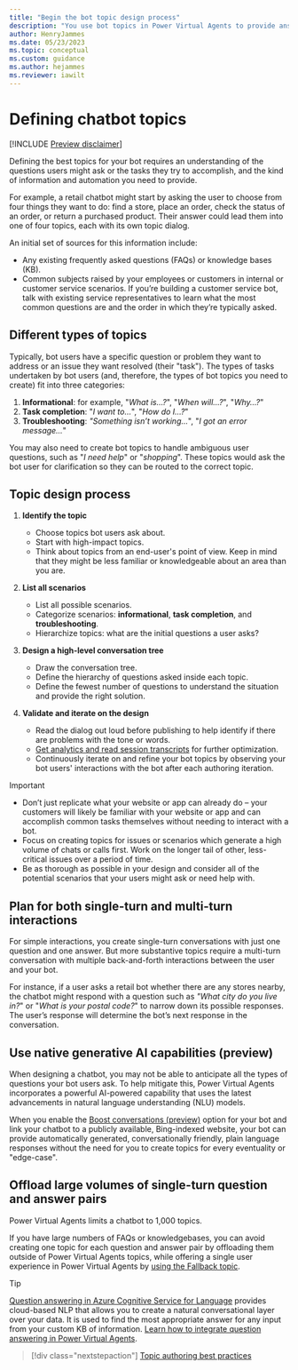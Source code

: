 ```yaml
---
title: "Begin the bot topic design process"
description: "You use bot topics in Power Virtual Agents to provide answers and information for your customers or bot users. Considering the types of questions and tasks that your bot users have assists in the development of your chatbot design plan."
author: HenryJammes
ms.date: 05/23/2023
ms.topic: conceptual
ms.custom: guidance
ms.author: hejammes
ms.reviewer: iawilt
---
```


# Defining chatbot topics

[!INCLUDE [Preview disclaimer](includes/preview-note-guidance.md)]

Defining the best topics for your bot requires an understanding of the questions users might ask or the tasks they try to accomplish, and the kind of information and automation you need to provide.

For example, a retail chatbot might start by asking the user to choose from four things they want to do: find a store, place an order, check the status of an order, or return a purchased product. Their answer could lead them into one of four topics, each with its own topic dialog.

An initial set of sources for this information include:

- Any existing frequently asked questions (FAQs) or knowledge bases (KB).
- Common subjects raised by your employees or customers in internal or customer service scenarios. If you’re building a customer service bot, talk with existing service representatives to learn what the most common questions are and the order in which they’re typically asked.

## Different types of topics

Typically, bot users have a specific question or problem they want to address or an issue they want resolved (their "task"). The types of tasks undertaken by bot users (and, therefore, the types of bot topics you need to create) fit into three categories:

1. **Informational**: for example, "_What is…?_", "_When will…?_", "_Why…?_"
2. **Task completion**: "_I want to…_", "_How do I…?_"
3. **Troubleshooting**: _"Something isn’t working…_", "_I got an error message…_"

You may also need to create bot topics to handle ambiguous user questions, such as "_I need help_" or "_shopping_". These topics would ask the bot user for clarification so they can be routed to the correct topic.

## Topic design process

1. **Identify the topic**
    - Choose topics bot users ask about.
    - Start with high-impact topics.
    - Think about topics from an end-user's point of view. Keep in mind that they might be less familiar or knowledgeable about an area than you are.

1. **List all scenarios**
    - List all possible scenarios.
    - Categorize scenarios: **informational**, **task completion**, and **troubleshooting**.
    - Hierarchize topics: what are the initial questions a user asks?

1. **Design a high-level conversation tree**
    - Draw the conversation tree.
    - Define the hierarchy of questions asked inside each topic.
    - Define the fewest number of questions to understand the situation and provide the right solution.

1. **Validate and iterate on the design**
    - Read the dialog out loud before publishing to help identify if there are problems with the tone or words.
    - [Get analytics and read session transcripts](custom-analytics-strategy.md) for further optimization.
    - Continuously iterate on and refine your bot topics by observing your bot users' interactions with the bot after each authoring iteration.

> [!IMPORTANT]
>
> - Don’t just replicate what your website or app can already do – your customers will likely be familiar with your website or app and can accomplish common tasks themselves without needing to interact with a bot.
> - Focus on creating topics for issues or scenarios which generate a high volume of chats or calls first. Work on the longer tail of other, less-critical issues over a period of time.
> - Be as thorough as possible in your design and consider all of the potential scenarios that your users might ask or need help with.

## Plan for both single-turn and multi-turn interactions

For simple interactions, you create single-turn conversations with just one question and one answer. But more substantive topics require a multi-turn conversation with multiple back-and-forth interactions between the user and your bot.

For instance, if a user asks a retail bot whether there are any stores nearby, the chatbot might respond with a question such as _"What city do you live in?_" or "_What is your postal code?_" to narrow down its possible responses. The user’s response will determine the bot’s next response in the conversation.

## Use native generative AI capabilities (preview)

When designing a chatbot, you may not be able to anticipate all the types of questions your bot users ask. To help mitigate this, Power Virtual Agents incorporates a powerful AI-powered capability that uses the latest advancements in natural language understanding (NLU) models.

When you enable the [Boost conversations (preview)](/power-virtual-agents/nlu-boost-conversations) option for your bot and link your chatbot to a publicly available,  Bing-indexed website, your bot can provide automatically generated, conversationally friendly, plain language responses without the need for you to create topics for every eventuality or "edge-case".

## Offload large volumes of single-turn question and answer pairs

Power Virtual Agents limits a chatbot to 1,000 topics.

If you have large numbers of FAQs or knowledgebases, you can avoid creating one topic for each question and answer pair by offloading them outside of Power Virtual Agents topics, while offering a single user experience in Power Virtual Agents by [using the Fallback topic](./fallback-topic.md).

> [!TIP]
> [Question answering in Azure Cognitive Service for Language](/azure/cognitive-services/language-service/question-answering/overview) provides cloud-based NLP that allows you to create a natural conversational layer over your data. It is used to find the most appropriate answer for any input from your custom KB of information.
> [Learn how to integrate question answering in Power Virtual Agents](/power-virtual-agents/integrate-with-question-answering).

> [!div class="nextstepaction"]
> [Topic authoring best practices](topic-authoring-best-practices.md)
